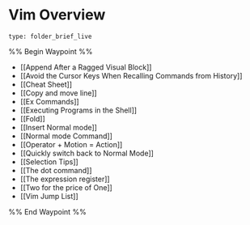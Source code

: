 # Vim Overview
 
```ccard
type: folder_brief_live
```
 
%% Begin Waypoint %%
- [[Append After a Ragged Visual Block]]
- [[Avoid the Cursor Keys When Recalling Commands from History]]
- [[Cheat Sheet]]
- [[Copy and move line]]
- [[Ex Commands]]
- [[Executing Programs in the Shell]]
- [[Fold]]
- [[Insert Normal mode]]
- [[Normal mode Command]]
- [[Operator + Motion = Action]]
- [[Quickly switch back to Normal Mode]]
- [[Selection Tips]]
- [[The dot command]]
- [[The expression register]]
- [[Two for the price of One]]
- [[Vim Jump List]]

%% End Waypoint %%